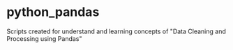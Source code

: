 # python_pandas
Scripts created for understand and learning concepts of "Data Cleaning and Processing using Pandas"
